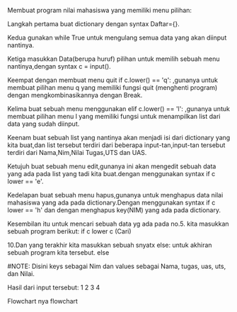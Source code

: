 Membuat program nilai mahasiswa yang memiliki menu pilihan:

Langkah pertama buat dictionary dengan syntax Daftar={}.

Kedua gunakan while True untuk mengulang semua data yang akan diinput nantinya.

Ketiga masukkan Data(berupa huruf) pilihan untuk memilih sebuah menu nantinya,dengan syntax c = input().

Keempat dengan membuat menu quit if c.lower() == 'q': ,gunanya untuk membuat pilihan menu q yang memiliki fungsi quit (menghenti program) dengan mengkombinasikannya dengan Break.

Kelima buat sebuah menu menggunakan elif c.lower() == 'l': ,gunanya untuk membuat pilihan menu l yang memiliki fungsi untuk menampilkan list dari data yang sudah diinput.

Keenam buat sebuah list yang nantinya akan menjadi isi dari dictionary yang kita buat,dan list tersebut terdiri dari beberapa input-tan,input-tan tersebut terdiri dari Nama,Nim,Nilai Tugas,UTS dan UAS.

Ketujuh buat sebuah menu edit,gunanya ini akan mengedit sebuah data yang ada pada list yang tadi kita buat.dengan menggunakan syntax if c lower == 'e'.

Kedelapan buat sebuah menu hapus,gunanya untuk menghapus data nilai mahasiswa yang ada pada dictionary.Dengan menggunakan syntax if c lower == 'h' dan dengan menghapus key(NIM) yang ada pada dictionary. 

Kesembilan itu untuk mencari sebuah data yg ada pada no.5. kita masukkan sebuah program berikut: if c lower c (Cari)

10.Dan yang terakhir kita masukkan sebuah snyatx else: untuk akhiran sebuah program kita tersebut. else

#NOTE: Disini keys sebagai Nim dan values sebagai Nama, tugas, uas, uts, dan Nilai.

Hasil dari input tersebut: 1 2 3 4

Flowchart nya flowchart
